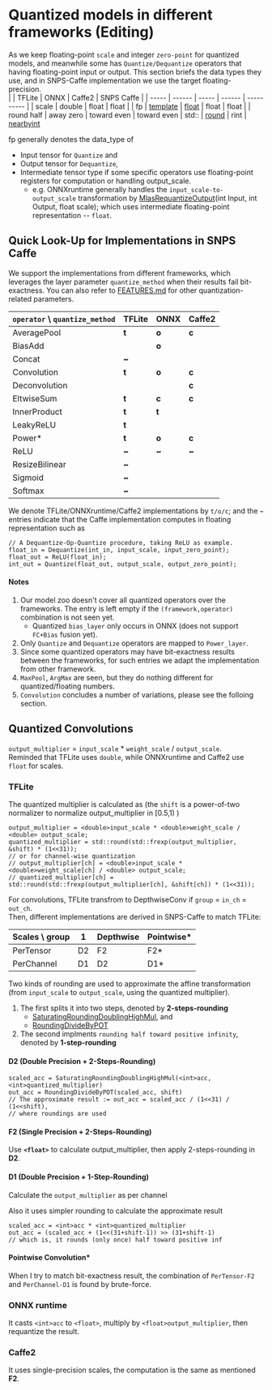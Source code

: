 # Quantized models in different frameworks (Editing)
As we keep floating-point `scale` and integer `zero-point` for quantized models, and meanwhile some has `Quantize/Dequantize` operators that having floating-point input or output. This section briefs the data types they use, and in SNPS-Caffe implementation we use the target floating-precision.   
|       | TFLite | ONNX  | Caffe2 | SNPS Caffe |
| ----- | ------ | ----- | ------ | ---------- |
| scale | double | float | float  | 
| fp    | [template](https://github.com/tensorflow/tensorflow/blob/5dcfc51118817f27fad5246812d83e5dccdc5f72/tensorflow/lite/kernels/internal/reference/dequantize.h#L41) |  [float](https://github.com/onnx/onnx/blob/master/docs/Operators.md#outputs-29)   | float | float |
| round half | away zero  | toward even | toward even
| std:: | [round](https://github.com/tensorflow/tensorflow/blob/b58b895a5f64663b88177b1935d39c09fb6278ae/tensorflow/lite/kernels/internal/cppmath.h#L36) | rint | [nearbyint](https://github.com/pytorch/pytorch/blob/c371542efc31b1abfe6f388042aa3ab0cef935f2/caffe2/operators/quantized/int8_utils.h#L51)

fp generally denotes the data_type of  
  * Input tensor for `Quantize` and
  * Output tensor for `Dequantize`,
  * Intermediate tensor type if some specific operators use floating-point registers for computation or handling output_scale.
      * e.g. ONNXruntime generally handles the `input_scale-to-output_scale` transformation by [MlasRequantizeOutput](https://github.com/microsoft/onnxruntime/blob/8d737f977056444a307f1b7f0bcd402fba62d790/onnxruntime/core/mlas/lib/quantize.cpp#L357)(int Input, int Output, float scale); which uses intermediate floating-point representation -- `float`.

## Quick Look-Up for Implementations in SNPS Caffe
We support the implementations from different frameworks, which leverages the layer parameter `quantize_method` when their results fail bit-exactness. You can also refer to [FEATURES.md](https://github.com/foss-for-synopsys-dwc-arc-processors/synopsys-caffe/blob/development/FEATURES.md#custom-quantization-related) for other quantization-related parameters.

| `operator` \ `quantize_method` | TFLite |  ONNX | Caffe2 |
| ----------- | ------ | ----- | ----- |
| AveragePool    | **t** | **o** | **c** |
| BiasAdd        |       | **o** |       |
| Concat         | **~** |       |       |
| Convolution    | **t** | **o** | **c** |
| Deconvolution  |       |       | **c** |
| EltwiseSum     | **t** | **c** | **c** |
| InnerProduct   | **t** | **t** |       |
| LeakyReLU      | **t** |       |       |
| Power*         | **t** | **o** | **c** |
| ReLU           | **~** | **~** | **~** |
| ResizeBilinear | **~** |       |       |
| Sigmoid        | **~** |       |       |
| Softmax        | **~** |       |       |

We denote TFLite/ONNXruntime/Caffe2 implementations by `t/o/c`; and the **`~`** entries indicate that the Caffe implementation computes in floating representation such as  

```cpp=
// A Dequantize-Op-Quantize procedure, taking ReLU as example.
float_in = Dequantize(int_in, input_scale, input_zero_point);
float_out = ReLU(float_in);
int_out = Quantize(float_out, output_scale, output_zero_point);
```

#### Notes
1. Our model zoo doesn't cover all quantized operators over the frameworks. The entry is left empty if the `(framework,operator)` combination is not seen yet.
    * Quantized `bias_layer` only occurs in ONNX (does not support `FC+Bias` fusion yet).    
2. Only `Quantize` and `Dequantize` operators are mapped to `Power_layer`.
3. Since some quantized operators may have bit-exactness results between the frameworks, for such entries we adapt the implementation from other framework.
4. `MaxPool`, `ArgMax` are seen, but they do nothing different for quantized/floating numbers.
5. `Convolution` concludes a number of variations, please see the folloing section.


## Quantized Convolutions
`output_multiplier` = `input_scale` * `weight_scale` / `output_scale`.  
Reminded that TFLite uses `double`, while ONNXruntime and Caffe2 use `float` for scales.
### TFLite
The quantized multiplier is calculated as (the `shift` is a power-of-two normalizer to normalize output_multiplier in [0.5,1) )
```cpp=
output_multiplier = <double>input_scale * <double>weight_scale / <double> output_scale;
quantized_multiplier = std::round(std::frexp(output_multiplier, &shift) * (1<<31));
// or for channel-wise quantization
// output_multiplier[ch] = <double>input_scale * <double>weight_scale[ch] / <double> output_scale;
// quantized_multiplier[ch] = std::round(std::frexp(output_multiplier[ch], &shift[ch]) * (1<<31));
```

For convolutions, TFLite transfrom to DepthwiseConv if `group` = `in_ch` = `out_ch`.  
Then, different implementations are derived in SNPS-Caffe to match TFLite:

| Scales \ group | 1 | Depthwise | Pointwise* |
| --------- | ------ | --------- | ---------  |
| PerTensor | D2     | F2        |     F2*    |
| PerChannel| D1     | D2        |     D1*

Two kinds of rounding are used to approximate the affine transformation (from `input_scale` to `output_scale`, using the quantized multiplier).
1. The first splits it into two steps, denoted by **2-steps-rounding**
    * [SaturatingRoundingDoublingHighMul](https://github.com/google/gemmlowp/blob/master/fixedpoint/fixedpoint.h#L340), and
    * [RoundingDivideByPOT](https://github.com/google/gemmlowp/blob/master/fixedpoint/fixedpoint.h#L368)
2. The second implments `rounding half toward positive infinity`, denoted by **1-step-rounding**

#### **D2** (Double Precision + 2-Steps-Rounding)
```cpp=
scaled_acc = SaturatingRoundingDoublingHighMul(<int>acc,<int>quantized_multiplier)
out_acc = RoundingDivideByPOT(scaled_acc, shift)
// The approximate result := out_acc = scaled_acc / (1<<31) / (1<<shift),
// where roundings are used
```

#### **F2** (Single Precision + 2-Steps-Rounding)
Use **`<float>`** to calculate output_multiplier, then apply 2-steps-rounding in **D2**.

#### **D1**  (Double Precision + 1-Step-Rounding)
Calculate the `output_multiplier` as per channel

Also it uses simpler rounding to calculate the approximate result
```cpp=
scaled_acc = <int>acc * <int>quantized_multiplier
out_acc = (scaled_acc + (1<<(31+shift-1)) >> (31+shift-1)
// which is, it rounds (only once) half toward positive inf
```

#### **Pointwise Convolution***
When I try to match bit-exactness result, the combination of `PerTensor-F2` and `PerChannel-D1` is found by brute-force.

### ONNX runtime
It casts `<int>acc` to `<float>`, multiply by `<float>output_multiplier`, then requantize the result.

### Caffe2
It uses single-precision scales, the computation is the same as mentioned **F2**.
